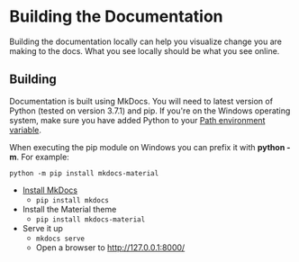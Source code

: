 # Building the Documentation

Building the documentation locally can help you visualize change you are making to the docs. What you see locally should be what you see online.

## Building
Documentation is built using MkDocs. You will need to latest version of Python (tested on version 3.7.1) and pip. If you're on the Windows operating system, make sure you have added Python to your [Path environment variable](https://docs.python.org/3/using/windows.html).

When executing the pip module on Windows you can prefix it with **python -m**. 
For example: 

`python -m pip install mkdocs-material`

- [Install MkDocs](https://www.mkdocs.org/#installation)
    - `pip install mkdocs`
- Install the Material theme
    - `pip install mkdocs-material`
- Serve it up
    - `mkdocs serve`
    - Open a browser to http://127.0.0.1:8000/
